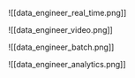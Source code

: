 ![[data_engineer_real_time.png]]

![[data_engineer_video.png]]

![[data_engineer_batch.png]]

![[data_engineer_analytics.png]]